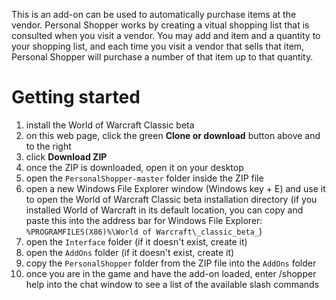 This is an add-on can be used to automatically purchase items at the vendor.
Personal Shopper works by creating a vitual shopping list that is consulted when you visit a vendor.
You may add and item and a quantity to your shopping list, and each time you visit a vendor that sells that item,
Personal Shopper will purchase a number of that item up to that quantity.

# Getting started
1. install the World of Warcraft Classic beta
2. on this web page, click the green **Clone or download** button above and to the right
3. click **Download ZIP**
4. once the ZIP is downloaded, open it on your desktop
5. open the `PersonalShopper-master` folder inside the ZIP file
6. open a new Windows File Explorer window (Windows key + E) and use it to open the World of Warcraft Classic beta installation directory (if you installed World of Warcraft in its default location, you can copy and paste this into the address bar for Windows File Explorer: `%PROGRAMFILES(X86)%\World of Warcraft\_classic_beta_`)
7. open the `Interface` folder (if it doesn't exist, create it)
8. open the `AddOns` folder (if it doesn't exist, create it)
9. copy the `PersonalShopper` folder from the ZIP file into the `AddOns` folder
10. once you are in the game and have the add-on loaded, enter /shopper help into the chat window to see a list of the available slash commands
